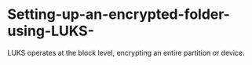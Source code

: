 # Setting-up-an-encrypted-folder-using-LUKS-
LUKS operates at the block level, encrypting an entire partition or device. 
